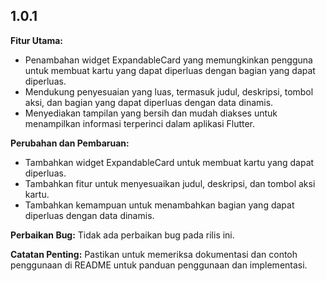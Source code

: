 ## 1.0.1

**Fitur Utama:**
- Penambahan widget ExpandableCard yang memungkinkan pengguna untuk membuat kartu yang dapat diperluas dengan bagian yang dapat diperluas.
- Mendukung penyesuaian yang luas, termasuk judul, deskripsi, tombol aksi, dan bagian yang dapat diperluas dengan data dinamis.
- Menyediakan tampilan yang bersih dan mudah diakses untuk menampilkan informasi terperinci dalam aplikasi Flutter.

**Perubahan dan Pembaruan:**
- Tambahkan widget ExpandableCard untuk membuat kartu yang dapat diperluas.
- Tambahkan fitur untuk menyesuaikan judul, deskripsi, dan tombol aksi kartu.
- Tambahkan kemampuan untuk menambahkan bagian yang dapat diperluas dengan data dinamis.

**Perbaikan Bug:**
Tidak ada perbaikan bug pada rilis ini.

**Catatan Penting:**
Pastikan untuk memeriksa dokumentasi dan contoh penggunaan di README untuk panduan penggunaan dan implementasi.


